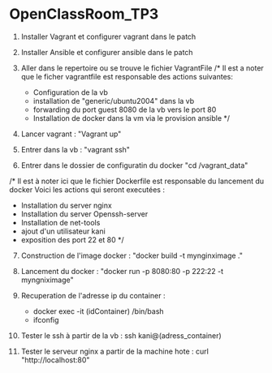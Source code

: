 # OpenClassRoom_TP3
1. Installer Vagrant et configurer vagrant dans le patch

2. Installer Ansible et configurer ansible dans le patch

3. Aller dans le repertoire ou se trouve le fichier VagrantFile
/*
Il est a noter que le ficher vagrantfile est responsable des actions suivantes:
    - Configuration de la vb
    - installation de "generic/ubuntu2004" dans la vb
    - forwarding du port guest 8080 de la vb vers le port 80
    - Installation de docker dans la vm via le provision ansible
*/
4. Lancer vagrant  : "Vagrant up"

5. Entrer dans la vb : "vagrant ssh"

6. Entrer dans le dossier de configuratin du docker "cd /vagrant_data"

/*
Il est à noter ici que le fichier Dockerfile est responsable du lancement du docker
Voici les actions qui seront executées :
 - Installation du server nginx
 - Installation du server Openssh-server
 - Installation de net-tools
 - ajout d'un utilisateur kani
 - exposition des port 22 et 80 
*/
7. Construction de l'image docker : "docker build -t mynginximage ."

8. Lancement du docker : "docker run -p 8080:80 -p 222:22 -t myngniximage"

9. Recuperation de l'adresse ip du container :
    - docker exec -it (idContainer) /bin/bash
    - ifconfig
10. Tester le ssh à partir de la vb : ssh kani@(adress_container)
11. Tester le serveur nginx a partir de la machine hote : curl "http://localhost:80"







